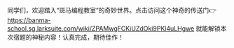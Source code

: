 同学们，欢迎踏入“斑马编程教室”的奇妙世界。点击访问这个神奇的传送门👉 https://banma-school.sg.larksuite.com/wiki/ZPAMwgFCKiUZdOki9PKl4uLHgwe 
就能解锁本次宿题的神秘内容！认真完成，期待佳作！